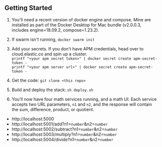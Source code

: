 ## Getting Started
1. You'll need a recent version of docker engine and compose. Mine are installed as
part of the Docker Desktop for Mac bundle (v2.0.0.3, includes engine=18.09.2, compose=1.23.2). 

1. If swarm isn't running, `docker swarm init`

1. Add your secrets. If you don't have APM credentials, head over to cloud.elastic.co and spin
up a cluster.  
`printf "<your apm secret token>" | docker secret create apm-secret-token -`  
`printf "<your apm server url>" | docker secret create apm-secret-token -`

1. Get the code: `git clone <this repo>`

1. Build and deploy the stack: `sh deploy.sh`

1. You'll now have four math services running, and a math UI. Each service accepts two URL
parameters, `n1` and `n2`, and the response will contain the sum, difference, product, or quotient.
  - http://localhost:5000
  - http://localhost:5001/add?n1=`number`&n2=`number`
  - http://localhost:5002/subtract?n1=`number`&n2=`number`
  - http://localhost:5003/multiply?n1=`number`&n2=`number`
  - http://localhost:5004/divide?n1=`number`&n2=`number`
